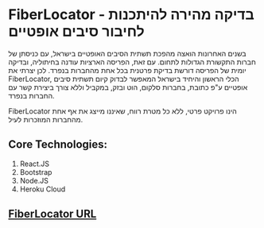 # FiberLocator - בדיקה מהירה להיתכנות לחיבור סיבים אופטיים

בשנים האחרונות הואצה מהפכת תשתית הסיבים האופטיים בישראל, עם כניסתן של חברות התקשורת הגדולות לתחום.
עם זאת, הפריסה הארציות עודנה בחיתוליה, ובדיקה יומית של הפריסה דורשת בדיקת פרטנית בכל אחת מהחברות בנפרד.
לכן יצרתי את FiberLocator, הכלי הראשון והיחיד בישראל המאפשר לבדוק קיום תשתית סיבים אופטיים ע"פ כתובת, בחברות סלקום, הוט ובזק, במקביל וללא צורך ביצירת קשר עם החברות בנפרד.

FiberLocator הינו פרויקט פרטי, ללא כל מטרת רווח, שאיננו מייצג את אף אחת מהחברות המוזכרות לעיל. 

## Core Technologies:
1) React.JS
2) Bootstrap
3) Node.JS
4) Heroku Cloud

## [FiberLocator URL](http://fiberlocate.herokuapp.com/)
